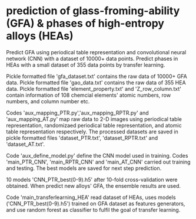 # prediction of glass-froming-ability (GFA) & phases of high-entropy alloys (HEAs)
Predict GFA using periodical table representation and convolutional neural network (CNN) with a dataset of 10000+ data points.
Predict phases in HEAs with a small dataset of 355 data points by transfer learning.

Pickle formatted file 'gfa_dataset.txt' contains the raw data of 10000+ GFA data.
Pickle formatted file 'gao_data.txt' contains the raw data of 355 HEA data.
Pickle formatted file 'element_property.txt' and 'Z_row_column.txt' contain information of 108 chemcial elements' atomic numbers, row numbers, and column number etc.

Codes 'aux_mapping_PTR.py','aux_mapping_RPTR.py' and 'aux_mapping_AT.py' map raw data to 2-D images using periodical table representation, randomizaed periodical table representation, and atomic table representation respectively. The processed datasets are saved in pickle formatted files 'dataset_PTR.txt', 'dataset_RPTR.txt' and 'dataset_AT.txt'.

Code 'aux_define_model.py' define the CNN model used in training.
Codes 'main_PTR_CNN', 'main_RPTR_CNN' and 'main_AT_CNN' carried out training and testing. The best models are saved for next step prediction.

 10 models 'CNN_PTR_best(0-9).h5' after 10-fold cross-validation were obtained. When predict new alloys' GFA, the ensemble results are used.
 
Code 'main_transferlearning_HEA' read dataset of HEAs, uses models ('CNN_PTR_best(0-9).h5') trained on GFA dataset as features generators,  and use random forest as classifier to fulfil the goal of transfer learning. 
